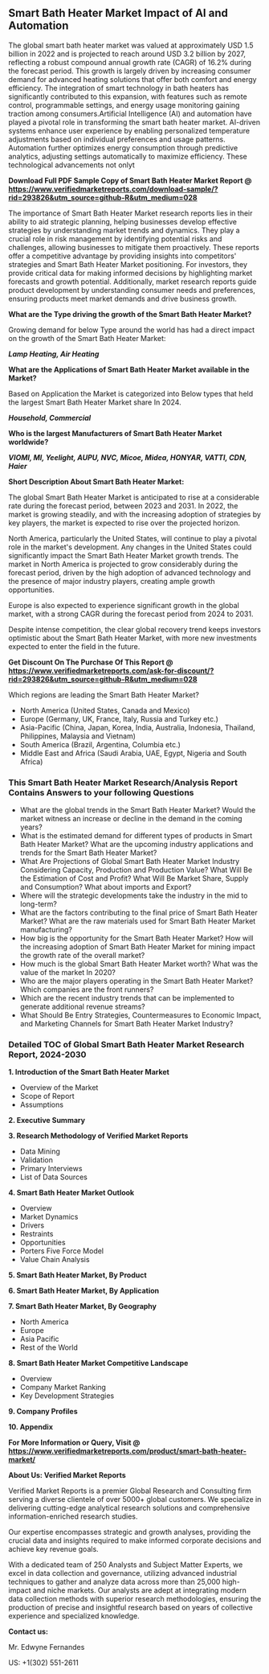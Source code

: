 <h2>Smart Bath Heater Market Impact of AI and Automation</h2>The global smart bath heater market was valued at approximately USD 1.5 billion in 2022 and is projected to reach around USD 3.2 billion by 2027, reflecting a robust compound annual growth rate (CAGR) of 16.2% during the forecast period. This growth is largely driven by increasing consumer demand for advanced heating solutions that offer both comfort and energy efficiency. The integration of smart technology in bath heaters has significantly contributed to this expansion, with features such as remote control, programmable settings, and energy usage monitoring gaining traction among consumers.Artificial Intelligence (AI) and automation have played a pivotal role in transforming the smart bath heater market. AI-driven systems enhance user experience by enabling personalized temperature adjustments based on individual preferences and usage patterns. Automation further optimizes energy consumption through predictive analytics, adjusting settings automatically to maximize efficiency. These technological advancements not onlyt</p><p id="" class=""><strong>Download Full PDF Sample Copy of Smart Bath Heater Market Report @ <a href="https://www.verifiedmarketreports.com/download-sample/?rid=293826&utm_source=github-R&utm_medium=028" target="_blank">https://www.verifiedmarketreports.com/download-sample/?rid=293826&utm_source=github-R&utm_medium=028</a></strong></p><p>The importance of&nbsp;Smart Bath Heater Market research reports lies in their ability to aid strategic planning, helping businesses develop effective strategies by understanding market trends and dynamics. They play a crucial role in risk management by identifying potential risks and challenges, allowing businesses to mitigate them proactively. These reports offer a competitive advantage by providing insights into competitors' strategies and Smart Bath Heater Market positioning. For investors, they provide critical data for making informed decisions by highlighting market forecasts and growth potential. Additionally, market research reports guide product development by understanding consumer needs and preferences, ensuring products meet market demands and drive business growth.</p><p><strong>What are the&nbsp;Type driving the growth of the Smart Bath Heater Market?</strong></p><p id="" class="">Growing demand for below Type around the world has had a direct impact on the growth of the Smart Bath Heater Market:</p><em><strong>Lamp Heating, Air Heating</strong></em></p><strong>What are the&nbsp;Applications&nbsp;of Smart Bath Heater Market available in the Market?</strong></p><p id="" class="">Based on Application the Market is categorized into Below types that held the largest Smart Bath Heater Market share In 2024.</p><em><strong>Household, Commercial</strong></em></p><strong>Who is the largest Manufacturers of Smart Bath Heater Market worldwide?</strong></p><p><em><strong>VIOMI, MI, Yeelight, AUPU, NVC, Micoe, Midea, HONYAR, VATTI, CDN, Haier</strong></em></p><p id="" class=""><strong>Short Description About Smart Bath Heater Market:</strong></p><p>The global Smart Bath Heater Market is anticipated to rise at a considerable rate during the forecast period, between 2023 and 2031. In 2022, the market is growing steadily, and with the increasing adoption of strategies by key players, the market is expected to rise over the projected horizon.</p><p>North America, particularly the United States, will continue to play a pivotal role in the market's development. Any changes in the United States could significantly impact the Smart Bath Heater Market growth trends. The market in North America is projected to grow considerably during the forecast period, driven by the high adoption of advanced technology and the presence of major industry players, creating ample growth opportunities.</p><p>Europe is also expected to experience significant growth in the global market, with a strong CAGR during the forecast period from 2024 to 2031.</p><p>Despite intense competition, the clear global recovery trend keeps investors optimistic about the Smart Bath Heater Market, with more new investments expected to enter the field in the future.</p><p id="" class=""><strong>Get Discount On The Purchase Of This Report @ <a href="https://www.verifiedmarketreports.com/ask-for-discount/?rid=293826&utm_source=github-R&utm_medium=028" target="_blank">https://www.verifiedmarketreports.com/ask-for-discount/?rid=293826&utm_source=github-R&utm_medium=028</a></strong></p>Which regions are leading the Smart Bath Heater Market?</p><ul><li>North America (United States, Canada and Mexico)</li><li>Europe (Germany, UK, France, Italy, Russia and Turkey etc.)</li><li>Asia-Pacific (China, Japan, Korea, India, Australia, Indonesia, Thailand, Philippines, Malaysia and Vietnam)</li><li>South America (Brazil, Argentina, Columbia etc.)</li><li>Middle East and Africa (Saudi Arabia, UAE, Egypt, Nigeria and South Africa)</li></ul><h3 id="" class="">This Smart Bath Heater Market Research/Analysis Report Contains Answers to your following Questions</h3><ul><li>What are the global trends in the Smart Bath Heater Market? Would the market witness an increase or decline in the demand in the coming years?</li><li>What is the estimated demand for different types of products in Smart Bath Heater Market? What are the upcoming industry applications and trends for the Smart Bath Heater Market?</li><li>What Are Projections of Global Smart Bath Heater Market Industry Considering Capacity, Production and Production Value? What Will Be the Estimation of Cost and Profit? What Will Be Market Share, Supply and Consumption? What about imports and Export?</li><li>Where will the strategic developments take the industry in the mid to long-term?</li><li>What are the factors contributing to the final price of Smart Bath Heater Market? What are the raw materials used for Smart Bath Heater Market manufacturing?</li><li>How big is the opportunity for the Smart Bath Heater Market? How will the increasing adoption of Smart Bath Heater Market for mining impact the growth rate of the overall market?</li><li>How much is the global Smart Bath Heater Market worth? What was the value of the market In 2020?</li><li>Who are the major players operating in the Smart Bath Heater Market? Which companies are the front runners?</li><li>Which are the recent industry trends that can be implemented to generate additional revenue streams?</li><li>What Should Be Entry Strategies, Countermeasures to Economic Impact, and Marketing Channels for Smart Bath Heater Market Industry?</li></ul><h3 id="" class="">Detailed TOC of Global Smart Bath Heater Market Research Report, 2024-2030</h3><p id="" class=""><strong>1. Introduction of the Smart Bath Heater Market</strong></p><ul><li>Overview of the Market</li><li>Scope of Report</li><li>Assumptions</li></ul><p id="" class=""><strong>2. Executive Summary</strong></p><p id="" class=""><strong>3. Research Methodology of Verified Market Reports</strong></p><ul><li>Data Mining</li><li>Validation</li><li>Primary Interviews</li><li>List of Data Sources</li></ul><p id="" class=""><strong>4. Smart Bath Heater Market Outlook</strong></p><ul><li>Overview</li><li>Market Dynamics</li><li>Drivers</li><li>Restraints</li><li>Opportunities</li><li>Porters Five Force Model</li><li>Value Chain Analysis</li></ul><p id="" class=""><strong>5. Smart Bath Heater Market, By Product</strong></p><p id="" class=""><strong>6. Smart Bath Heater Market, By Application</strong></p><p id="" class=""><strong>7. Smart Bath Heater Market, By Geography</strong></p><ul><li>North America</li><li>Europe</li><li>Asia Pacific</li><li>Rest of the World</li></ul><p id="" class=""><strong>8. Smart Bath Heater Market Competitive Landscape</strong></p><ul><li>Overview</li><li>Company Market Ranking</li><li>Key Development Strategies</li></ul><p id="" class=""><strong>9. Company Profiles</strong></p><p id="" class=""><strong>10. Appendix</strong></p><p id="" class=""><strong>For More Information or Query, Visit @ <a href="https://www.verifiedmarketreports.com/product/smart-bath-heater-market/" target="_blank">https://www.verifiedmarketreports.com/product/smart-bath-heater-market/</a></strong></p><p id="" class=""><strong>About Us: Verified Market Reports</strong></p><p id="" class="">Verified Market Reports is a premier Global Research and Consulting firm serving a diverse clientele of over 5000+ global customers. We specialize in delivering cutting-edge analytical research solutions and comprehensive information-enriched research studies.</p><p id="" class="">Our expertise encompasses strategic and growth analyses, providing the crucial data and insights required to make informed corporate decisions and achieve key revenue goals.</p><p id="" class="">With a dedicated team of 250 Analysts and Subject Matter Experts, we excel in data collection and governance, utilizing advanced industrial techniques to gather and analyze data across more than 25,000 high-impact and niche markets. Our analysts are adept at integrating modern data collection methods with superior research methodologies, ensuring the production of precise and insightful research based on years of collective experience and specialized knowledge.</p><p id="" class=""><strong>Contact us:</strong></p><p id="" class="">Mr. Edwyne Fernandes</p><p id="" class="">US: +1(302) 551-2611</p>